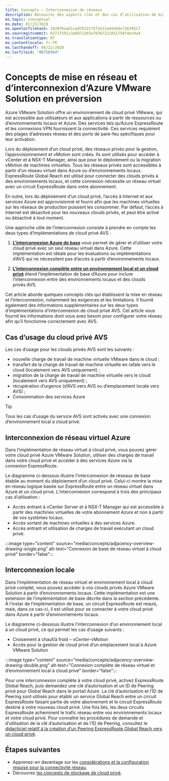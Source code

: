 ```yaml
---
title: Concepts – Interconnexion de réseaux
description: Découvrez des aspects clés et des cas d’utilisation de mise en réseau et d’interconnexion dans Azure VMware Solution.
ms.topic: conceptual
ms.date: 07/23/2020
ms.openlocfilehash: 3420f6aa61ced7632175f3e12edda9de72639517
ms.sourcegitcommit: 62717591c3ab871365a783b7221851758f4ec9a4
ms.translationtype: HT
ms.contentlocale: fr-FR
ms.lasthandoff: 08/22/2020
ms.locfileid: "88750564"
---
```

# <a name="azure-vmware-solution-preview-networking-and-interconnectivity-concepts"></a>Concepts de mise en réseau et d’interconnexion d’Azure VMware Solution en préversion

Azure VMware Solution offre un environnement de cloud privé VMware, qui est accessible aux utilisateurs et aux applications à partir de ressources ou d’environnements locaux et Azure. Des services tels qu’Azure ExpressRoute et les connexions VPN fournissent la connectivité. Ces services requièrent des plages d’adresses réseau et des ports de pare-feu spécifiques pour leur activation.  

Lors du déploiement d’un cloud privé, des réseaux privés pour la gestion, l’approvisionnement et vMotion sont créés. Ils sont utilisés pour accéder à vCenter et à NSX-T Manager, ainsi que pour le déploiement ou la migration vMotion de machines virtuelles. Tous les réseaux privés sont accessibles à partir d’un réseau virtuel dans Azure ou d’environnements locaux. ExpressRoute Global Reach est utilisé pour connecter des clouds privés à des environnements locaux, et cette connexion nécessite un réseau virtuel avec un circuit ExpressRoute dans votre abonnement.

En outre, lors du déploiement d’un cloud privé, l’accès à Internet et aux services Azure est approvisionné et fourni afin que les machines virtuelles sur les réseaux de production puissent les consommer.  Par défaut, l’accès à Internet est désactivé pour les nouveaux clouds privés, et peut être activé ou désactivé à tout moment.

Une approche utile de l’interconnexion consiste à prendre en compte les deux types d’implémentations de cloud privé AVS :

1. [**L’interconnexion Azure de base**](#azure-virtual-network-interconnectivity) vous permet de gérer et d’utiliser votre cloud privé avec un seul réseau virtuel dans Azure. Cette implémentation est idéale pour les évaluations ou implémentations d’AVS qui ne nécessitent pas d’accès à partir d’environnements locaux.

1. [**L’interconnexion complète entre un environnement local et un cloud privé**](#on-premises-interconnectivity) étend l’implémentation de base d’Azure pour inclure l’interconnexion entre des environnements locaux et des clouds privés AVS.
 
Cet article aborde quelques concepts clés qui établissent la mise en réseau et l’interconnexion, notamment les exigences et les limitations. Il fournit également des informations supplémentaires sur les deux types d’implémentations d’interconnexion de cloud privé AVS. Cet article vous fournit les informations dont vous avez besoin pour configurer votre réseau afin qu’il fonctionne correctement avec AVS.

## <a name="avs-private-cloud-use-cases"></a>Cas d’usage du cloud privé AVS

Les cas d’usage pour les clouds privés AVS sont les suivants :
- nouvelle charge de travail de machine virtuelle VMware dans le cloud ;
- transfert de la charge de travail de machine virtuelle en rafale vers le cloud (localement vers AVS uniquement) ;
- migration de la charge de travail de machine virtuelle vers le cloud (localement vers AVS uniquement) ;
- récupération d’urgence (d’AVS vers AVS ou d’emplacement locale vers AVS) ;
- Consommation des services Azure

> [!TIP]
> Tous les cas d’usage du service AVS sont activés avec une connexion d’environnement local à cloud privé.

## <a name="azure-virtual-network-interconnectivity"></a>Interconnexion de réseau virtuel Azure

Dans l’implémentation de réseau virtuel à cloud privé, vous pouvez gérer votre cloud privé Azure VMware Solution, utiliser des charges de travail dans votre cloud privé et accéder à des services Azure via la connexion ExpressRoute. 

Le diagramme ci-dessous illustre l’interconnexion de réseaux de base établie au moment du déploiement d’un cloud privé. Celui-ci montre la mise en réseau logique basée sur ExpressRoute entre un réseau virtuel dans Azure et un cloud privé. L’interconnexion correspond à trois des principaux cas d’utilisation :
* Accès entrant à vCenter Server et à NSX-T Manager qui est accessible à partir des machines virtuelles de votre abonnement Azure et non à partir de vos systèmes locaux. 
* Accès sortant de machines virtuelles à des services Azure. 
* Accès entrant et utilisation de charges de travail exécutant un cloud privé.

:::image type="content" source="media/concepts/adjacency-overview-drawing-single.png" alt-text="Connexion de base de réseau virtuel à cloud privé" border="false":::

## <a name="on-premises-interconnectivity"></a>Interconnexion locale

Dans l’implémentation de réseau virtuel et environnement local à cloud privé complet, vous pouvez accéder à vos clouds privés Azure VMware Solution à partir d’environnements locaux. Cette implémentation est une extension de l’implémentation de base décrite dans la section précédente. À l’instar de l’implémentation de base, un circuit ExpressRoute est requis, mais, dans ce cas-ci, il est utilisé pour se connecter à votre cloud privé dans Azure à partir d’environnements locaux. 

Le diagramme ci-dessous illustre l’interconnexion d’un environnement local à un cloud privé, ce qui permet les cas d’usage suivants :
* Croisement à chauf/à froid – vCenter-vMotion
* Accès pour la gestion de cloud privé d’un emplacement local à Azure VMware Solution

:::image type="content" source="media/concepts/adjacency-overview-drawing-double.png" alt-text="Connexion complète de réseau virtuel et d’environnement local à cloud privé" border="false":::

Pour une interconnexion complète à votre cloud privé, activez ExpressRoute Global Reach, puis demandez une clé d’autorisation et un ID de Peering privé pour Global Reach dans le portail Azure. La clé d’autorisation et l’ID de Peering sont utilisés pour établir un service Global Reach entre un circuit ExpressRoute faisant partie de votre abonnement et le circuit ExpressRoute destiné à votre nouveau cloud privé. Une fois liés, les deux circuits ExpressRoute acheminent le trafic réseau entre vos environnements locaux et votre cloud privé.  Pour connaître les procédures de demande et d’utilisation de la clé d’autorisation et de l’ID de Peering, consultez le [didacticiel relatif à la création d’un Peering ExpressRoute Global Reach vers un cloud privé](tutorial-expressroute-global-reach-private-cloud.md).

## <a name="next-steps"></a>Étapes suivantes 

- Apprenez-en davantage sur les [considérations et la configuration requise pour la connectivité réseau](tutorial-network-checklist.md). 
- Découvrez [les concepts de stockage de cloud privé](concepts-storage.md).


<!-- LINKS - external -->
[enable Global Reach]: ../expressroute/expressroute-howto-set-global-reach.md

<!-- LINKS - internal -->

